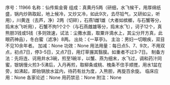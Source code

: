 序号：11966
名称：仙传紫金膏
组成：真黄丹5两（研细，水飞候干，用厚绵纸盛，锅内炒熟取起，地上候冷，又炒又冷，如此9次，去尽铅气，又研如尘，听用），川黄连（去芦，净）2两（切碎），石燕1雌1雄（大者如槟榔，与石蟹等分，捣末水飞听用），石蟹不拘1个2个（与石燕雌雄等分，捣末水飞），诃子12个，真熊胆3钱或5钱（多则效速，试法：尘撒水面，取粟许滴水上，其尘分开方真，此眼药神品），冬白蜜（滤净）8两。
出处：《一草亭》。
主治：男妇一切眼疾，双目不见10余年者。
加减：None
功效：None
用法用量：每日点5、7、9次，不用双点，初点7日，停3-5日，又点7日，用灯草搌其翳膜。如重者不过3-7日。
制备方法：先将连、诃用井水3碗，煎至1碗半，以蟹、燕为细末，水飞过，调和药汁同蜜，银锅慢火煎3-5沸后，入丹再煎，取柳条或桃、槐条不住手顺搅，用水1盆在旁，如沸起，即抬锅放水盆内，待药有丝为度，入熊胆，再旋百余旋。
临床应用：None
各家论述：None
用药禁忌：None
附注：None
